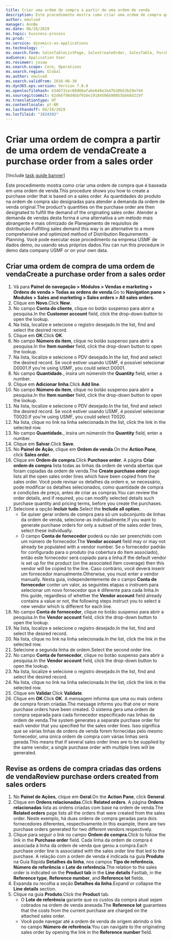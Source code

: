 ```yaml
---
title: Criar uma ordem de compra a partir de uma ordem de venda
description: Este procedimento mostra como criar uma ordem de compra que é baseada em uma ordem de venda.
author: omulvad
manager: AnnBe
ms.date: 06/26/2019
ms.topic: business-process
ms.prod: ''
ms.service: dynamics-ax-applications
ms.technology: ''
ms.search.form: SalesTableListPage, SalesCreateOrder, SalesTable, PurchCreateFromSalesOrder, VendAccountItemLookup, SalesTableReferences, PurchTable
audience: Application User
ms.reviewer: josaw
ms.search.scope: Core, Operations
ms.search.region: Global
ms.author: omulvad
ms.search.validFrom: 2016-06-30
ms.dyn365.ops.version: Version 7.0.0
ms.openlocfilehash: b346731ec80d08afabe648e1b47b30b53b29e744
ms.sourcegitcommit: 62d66f98d4bbf916e19184506b90055bb68d219f
ms.translationtype: HT
ms.contentlocale: pt-BR
ms.lasthandoff: 08/28/2019
ms.locfileid: "1924392"
---
```

# <a name="create-a-purchase-order-from-a-sales-order"></a><span data-ttu-id="8222f-103">Criar uma ordem de compra a partir de uma ordem de venda</span><span class="sxs-lookup"><span data-stu-id="8222f-103">Create a purchase order from a sales order</span></span>

[!include [task guide banner](../../includes/task-guide-banner.md)]

<span data-ttu-id="8222f-104">Este procedimento mostra como criar uma ordem de compra que é baseada em uma ordem de venda.</span><span class="sxs-lookup"><span data-stu-id="8222f-104">This procedure shows you how to create a purchase order that is based on a sales order.</span></span> <span data-ttu-id="8222f-105">As quantidades do produto na ordem de compra são designadas para atender a demanda da ordem de venda original.</span><span class="sxs-lookup"><span data-stu-id="8222f-105">The product's quantities on the purchase order are then designated to fulfill the demand of the originating sales order.</span></span> <span data-ttu-id="8222f-106">Atender a demanda de vendas desta forma é uma alternativa a um método mais abrangente e mais otimizado de Planejamento de requisitos de distribuição.</span><span class="sxs-lookup"><span data-stu-id="8222f-106">Fulfilling sales demand this way is an alternative to a more comprehensive and optimized method of Distribution Requirements Planning.</span></span> <span data-ttu-id="8222f-107">Você pode executar esse procedimento na empresa USMF de dados demo, ou usando seus próprios dados.</span><span class="sxs-lookup"><span data-stu-id="8222f-107">You can run this procedure in demo data company USMF or on your own data.</span></span>


## <a name="create-a-purchase-order-from-a-sales-order"></a><span data-ttu-id="8222f-108">Criar uma ordem de compra de uma ordem de venda</span><span class="sxs-lookup"><span data-stu-id="8222f-108">Create a purchase order from a sales order</span></span>
1. <span data-ttu-id="8222f-109">Vá para **Painel de navegação > Módulos > Vendas e marketing > Ordens de venda > Todas as ordens de venda**.</span><span class="sxs-lookup"><span data-stu-id="8222f-109">Go to **Navigation pane > Modules > Sales and marketing > Sales orders > All sales orders**.</span></span>
2. <span data-ttu-id="8222f-110">Clique em **Novo**.</span><span class="sxs-lookup"><span data-stu-id="8222f-110">Click **New**.</span></span>
3. <span data-ttu-id="8222f-111">No campo **Conta do cliente**, clique no botão suspenso para abrir a pesquisa.</span><span class="sxs-lookup"><span data-stu-id="8222f-111">In the **Customer account** field, click the drop-down button to open the lookup.</span></span>
4. <span data-ttu-id="8222f-112">Na lista, localize e selecione o registro desejado.</span><span class="sxs-lookup"><span data-stu-id="8222f-112">In the list, find and select the desired record.</span></span>
5. <span data-ttu-id="8222f-113">Clique em **OK**.</span><span class="sxs-lookup"><span data-stu-id="8222f-113">Click **OK**.</span></span>
6. <span data-ttu-id="8222f-114">No campo **Número do item**, clique no botão suspenso para abrir a pesquisa.</span><span class="sxs-lookup"><span data-stu-id="8222f-114">In the **Item number** field, click the drop-down button to open the lookup.</span></span>
7. <span data-ttu-id="8222f-115">Na lista, localize e selecione o PDV desejado.</span><span class="sxs-lookup"><span data-stu-id="8222f-115">In the list, find and select the desired record.</span></span> <span data-ttu-id="8222f-116">Se você estiver usando USMF, é possível selecionar D0001.</span><span class="sxs-lookup"><span data-stu-id="8222f-116">If you're using USMF, you could select D0001.</span></span>  
8. <span data-ttu-id="8222f-117">No campo **Quantidade.**, insira um número</span><span class="sxs-lookup"><span data-stu-id="8222f-117">In the **Quantity** field, enter a number.</span></span>
9. <span data-ttu-id="8222f-118">Clique em **Adicionar linha**.</span><span class="sxs-lookup"><span data-stu-id="8222f-118">Click **Add line**.</span></span>
10. <span data-ttu-id="8222f-119">No campo **Número do item**, clique no botão suspenso para abrir a pesquisa.</span><span class="sxs-lookup"><span data-stu-id="8222f-119">In the **Item number** field, click the drop-down button to open the lookup.</span></span>
11. <span data-ttu-id="8222f-120">Na lista, localize e selecione o PDV desejado.</span><span class="sxs-lookup"><span data-stu-id="8222f-120">In the list, find and select the desired record.</span></span> <span data-ttu-id="8222f-121">Se você estiver usando USMF, é possível selecionar T0020.</span><span class="sxs-lookup"><span data-stu-id="8222f-121">If you're using USMF, you could select T0020.</span></span>  
12. <span data-ttu-id="8222f-122">Na lista, clique no link na linha selecionada.</span><span class="sxs-lookup"><span data-stu-id="8222f-122">In the list, click the link in the selected row.</span></span>
13. <span data-ttu-id="8222f-123">No campo **Quantidade.**, insira um número</span><span class="sxs-lookup"><span data-stu-id="8222f-123">In the **Quantity** field, enter a number.</span></span>
14. <span data-ttu-id="8222f-124">Clique em **Salvar**.</span><span class="sxs-lookup"><span data-stu-id="8222f-124">Click **Save**.</span></span>
15. <span data-ttu-id="8222f-125">No **Painel de Ação**, clique em **Ordem de venda**.</span><span class="sxs-lookup"><span data-stu-id="8222f-125">On the **Action Pane**, click **Sales order**.</span></span>
16. <span data-ttu-id="8222f-126">Clique em **Ordem de compra**.</span><span class="sxs-lookup"><span data-stu-id="8222f-126">Click **Purchase order**.</span></span> <span data-ttu-id="8222f-127">A página **Criar ordem de compra** lista todas as linhas da ordem de venda abertas que foram copiadas da ordem de venda.</span><span class="sxs-lookup"><span data-stu-id="8222f-127">The **Create purchase order** page lists all the open sales order lines which have been copied from the sales order.</span></span> <span data-ttu-id="8222f-128">Você pode revisar os detalhes da ordem e, se necessário, pode modificar os detalhes selecionados, como quantidade de compra e condições de preço, antes de criar as compras.</span><span class="sxs-lookup"><span data-stu-id="8222f-128">You can review the order details, and if required, you can modify selected details such purchase quantity and pricing terms, before you create the purchases.</span></span> 
17. <span data-ttu-id="8222f-129">Selecione a opção **Incluir tudo**.</span><span class="sxs-lookup"><span data-stu-id="8222f-129">Select the **Include all option**.</span></span>
    - <span data-ttu-id="8222f-130">Se quiser gerar ordens de compra para só um subconjunto de linhas da ordem de venda, selecione-as individualmente.</span><span class="sxs-lookup"><span data-stu-id="8222f-130">If you want to generate purchase orders for only a subset of the sales order lines, select these individually.</span></span>  
    - <span data-ttu-id="8222f-131">O campo **Conta de fornecedor** poderá ou não ser preenchido com um número de fornecedor.</span><span class="sxs-lookup"><span data-stu-id="8222f-131">The **Vendor account** field may or may not already be populated with a vendor number.</span></span> <span data-ttu-id="8222f-132">Se o fornecedor padrão for configurado para o produto (na cobertura do Item associado), então este fornecedor será copiado para a linha.</span><span class="sxs-lookup"><span data-stu-id="8222f-132">If the default vendor is set up for the product (on the associated Item coverage) then this vendor will be copied  to the line.</span></span> <span data-ttu-id="8222f-133">Caso contrário, você deverá inserir um fornecedor manualmente.</span><span class="sxs-lookup"><span data-stu-id="8222f-133">Otherwise, you must enter a vendor manually.</span></span>  <span data-ttu-id="8222f-134">Nesta guia, independentemente de o campo **Conta de fornecedor** conter um valor, as seguintes etapas o instruem para selecionar um novo fornecedor que é diferente para cada linha.</span><span class="sxs-lookup"><span data-stu-id="8222f-134">In this guide, regardless of whether the **Vendor account** field already contains a value or not, the following steps instruct you to select a new vendor which is different for each line.</span></span>  
18. <span data-ttu-id="8222f-135">No campo **Conta de fornecedor**, clique no botão suspenso para abrir a pesquisa.</span><span class="sxs-lookup"><span data-stu-id="8222f-135">In the **Vendor account** field, click the drop-down button to open the lookup.</span></span>
19. <span data-ttu-id="8222f-136">Na lista, localize e selecione o registro desejado.</span><span class="sxs-lookup"><span data-stu-id="8222f-136">In the list, find and select the desired record.</span></span>
20. <span data-ttu-id="8222f-137">Na lista, clique no link na linha selecionada.</span><span class="sxs-lookup"><span data-stu-id="8222f-137">In the list, click the link in the selected row.</span></span>
21. <span data-ttu-id="8222f-138">Selecione a segunda linha de ordem.</span><span class="sxs-lookup"><span data-stu-id="8222f-138">Select the second order line.</span></span>
22. <span data-ttu-id="8222f-139">No campo **Conta de fornecedor**, clique no botão suspenso para abrir a pesquisa.</span><span class="sxs-lookup"><span data-stu-id="8222f-139">In the **Vendor account** field, click the drop-down button to open the lookup.</span></span>
23. <span data-ttu-id="8222f-140">Na lista, localize e selecione o registro desejado.</span><span class="sxs-lookup"><span data-stu-id="8222f-140">In the list, find and select the desired record.</span></span>
24. <span data-ttu-id="8222f-141">Na lista, clique no link na linha selecionada.</span><span class="sxs-lookup"><span data-stu-id="8222f-141">In the list, click the link in the selected row.</span></span>
25. <span data-ttu-id="8222f-142">Clique em **Validar**.</span><span class="sxs-lookup"><span data-stu-id="8222f-142">Click **Validate**.</span></span>
26. <span data-ttu-id="8222f-143">Clique em **OK**.</span><span class="sxs-lookup"><span data-stu-id="8222f-143">Click **OK**.</span></span> <span data-ttu-id="8222f-144">A mensagem informa que uma ou mais ordens de compra foram criadas.</span><span class="sxs-lookup"><span data-stu-id="8222f-144">The message informs you that one or more purchase orders have been created.</span></span> <span data-ttu-id="8222f-145">O sistema gera uma ordem de compra separada para cada fornecedor especificado nas linhas da ordem de venda.</span><span class="sxs-lookup"><span data-stu-id="8222f-145">The system generates a separate purchase order for each vendor that you specified for the sales order lines.</span></span> <span data-ttu-id="8222f-146">Isso significa que se várias linhas de ordens de venda forem fornecidas pelo mesmo fornecedor, uma única ordem de compra com várias linhas será gerada.</span><span class="sxs-lookup"><span data-stu-id="8222f-146">This means that if several sales order lines are to be supplied by the same vendor, a single purchase order with multiple lines will be generated.</span></span>  

## <a name="review-purchase-orders-created-from-sales-orders"></a><span data-ttu-id="8222f-147">Revise as ordens de compra criadas das ordens de venda</span><span class="sxs-lookup"><span data-stu-id="8222f-147">Review purchase orders created from sales orders</span></span>
1. <span data-ttu-id="8222f-148">No **Painel de Ações**, clique em **Geral**.</span><span class="sxs-lookup"><span data-stu-id="8222f-148">On the **Action Pane**, click **General**.</span></span>
2. <span data-ttu-id="8222f-149">Clique em **Ordens relacionadas**.</span><span class="sxs-lookup"><span data-stu-id="8222f-149">Click **Related orders**.</span></span> <span data-ttu-id="8222f-150">A página **Ordens relacionadas** lista as ordens criadas com base na ordem de venda.</span><span class="sxs-lookup"><span data-stu-id="8222f-150">The **Related orders** page lists all the orders that were created from the sales order.</span></span> <span data-ttu-id="8222f-151">Neste exemplo, há duas ordens de compra geradas para dois fornecedores diferentes, respectivamente.</span><span class="sxs-lookup"><span data-stu-id="8222f-151">In this example, there are two purchase orders generated for two different vendors respectively.</span></span> 
3. <span data-ttu-id="8222f-152">Clique para seguir o link no campo **Ordem de compra**.</span><span class="sxs-lookup"><span data-stu-id="8222f-152">Click to follow the link in the **Purchase order** field.</span></span> <span data-ttu-id="8222f-153">Cada linha da ordem de compra é associada à linha da ordem de venda que gerou a compra.</span><span class="sxs-lookup"><span data-stu-id="8222f-153">Each purchase order line is associated with the sales order line that led to the purchase.</span></span> <span data-ttu-id="8222f-154">A relação com a ordem de venda é indicada na guia **Produto** na Guia Rápida **Detalhes da linha**, nos campos **Tipo de referência**, **Número de referência** e **Lote de referência**.</span><span class="sxs-lookup"><span data-stu-id="8222f-154">The relation to the sales order is indicated on the **Product tab** in the **Line details** Fasttab, in the **Reference type**, **Reference number**, and **Reference lot** fields.</span></span>  
4. <span data-ttu-id="8222f-155">Expanda ou recolha a seção **Detalhes da linha**.</span><span class="sxs-lookup"><span data-stu-id="8222f-155">Expand or collapse the **Line details** section.</span></span>
5. <span data-ttu-id="8222f-156">Clique na guia **Produto**.</span><span class="sxs-lookup"><span data-stu-id="8222f-156">Click the **Product** tab.</span></span>
    - <span data-ttu-id="8222f-157">O **Lote de referência** garante que os custos da compra atual sejam cobrados na ordem de venda anexada.</span><span class="sxs-lookup"><span data-stu-id="8222f-157">The **Reference lot** guarantees that the costs from the current purchase are charged on the attached sales order.</span></span>  
    - <span data-ttu-id="8222f-158">Você pode navegar até a ordem de venda de origem abrindo o link no campo **Número de referência**.</span><span class="sxs-lookup"><span data-stu-id="8222f-158">You can navigate to the originating sales order by opening the link in the **Reference number** field.</span></span>  

